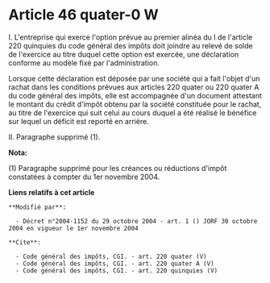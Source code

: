 # Article 46 quater-0 W

I. L'entreprise qui exerce l'option prévue au premier alinéa du I de l'article 220 quinquies du code général des impôts doit
joindre au relevé de solde de l'exercice au titre duquel cette option est exercée, une déclaration conforme au modèle fixé
par l'administration. 

Lorsque cette déclaration est déposée par une société qui a fait l'objet d'un rachat dans les conditions prévues aux articles
220 quater ou 220 quater A du code général des impôts, elle est accompagnée d'un document attestant le montant du crédit
d'impôt obtenu par la société constituée pour le rachat, au titre de l'exercice qui suit celui au cours duquel a été réalisé
le bénéfice sur lequel un déficit est reporté en arrière. 

II. Paragraphe supprimé (1).

**Nota:**

(1) Paragraphe supprimé pour les créances ou réductions d'impôt constatées à compter du 1er novembre 2004.

**Liens relatifs à cet article**

	**Modifié par**:

	  - Décret n°2004-1152 du 29 octobre 2004 - art. 1 () JORF 30 octobre 2004 en vigueur le 1er novembre 2004

	**Cite**:

	  - Code général des impôts, CGI. - art. 220 quater (V)
	  - Code général des impôts, CGI. - art. 220 quater A (V)
	  - Code général des impôts, CGI. - art. 220 quinquies (V)
